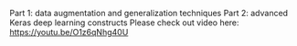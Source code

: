 Part 1:  data augmentation and generalization techniques 
Part 2:  advanced Keras deep learning constructs
Please check out video here: https://youtu.be/O1z6qNhg40U
